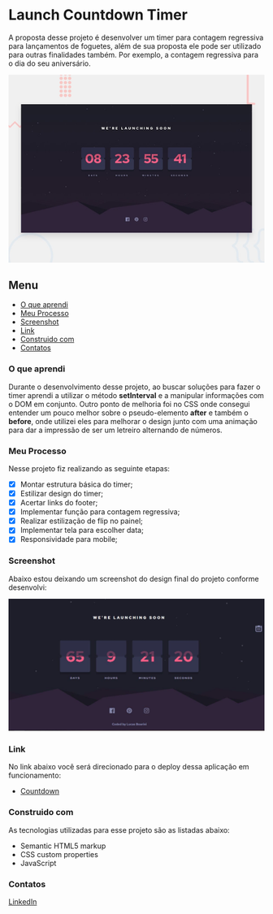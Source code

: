 # Launch Countdown Timer

A proposta desse projeto é desenvolver um timer para contagem regressiva para lançamentos de foguetes, além de sua proposta ele pode ser utilizado para outras finalidades também. Por exemplo, a contagem regressiva para o dia do seu aniversário.

![Imagem preview do projeto](./design/desktop-preview.jpg)

## Menu

- [O que aprendi](#o-que-aprendi)
- [Meu Processo](#meu-peocesso)
- [Screenshot](#screenshot)
- [Link](#link)
- [Construido com](#construido-com)
- [Contatos](#contatos)

### O que aprendi

Durante o desenvolvimento desse projeto, ao buscar soluções para fazer o timer aprendi a utilizar o método **setInterval** e a manipular informações com o DOM em conjunto. Outro ponto de melhoria foi no CSS onde consegui entender um pouco melhor sobre o pseudo-elemento **after** e também o **before**, onde utilizei eles para melhorar o design junto com uma animação para dar a impressão de ser um letreiro alternando de números.

### Meu Processo

Nesse projeto fiz realizando as seguinte etapas:

- [X] Montar estrutura básica do timer;
- [X] Estilizar design do timer;
- [X] Acertar links do footer;
- [x] Implementar função para contagem regressiva; 
- [X] Realizar estilização de flip no painel;
- [X] Implementar tela para escolher data;
- [X] Responsividade para mobile;

### Screenshot

Abaixo estou deixando um screenshot do design final do projeto conforme desenvolvi:

![Imagem do meu resultado do projeto](./design/my-solution.jpg)

### Link

No link abaixo você será direcionado para o deploy dessa aplicação em funcionamento:

- [Countdown](https://launch-countdown-timer-rouge.vercel.app/)

### Construido com

As tecnologias utilizadas para esse projeto são as listadas abaixo:

- Semantic HTML5 markup
- CSS custom properties
- JavaScript

### Contatos

[LinkedIn](https://www.linkedin.com/in/lucas-boarini)

